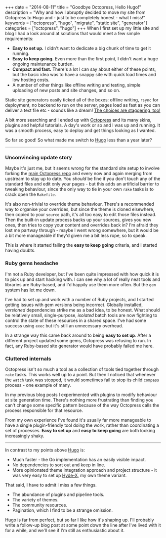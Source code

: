 +++
date = "2014-08-11"
title = "Goodbye Octopress, Hello Hugo!"
description = "Why and how I abruptly decided to move my site from Octopress to Hugo and - just to be completely honest - what I miss!"
keywords = ["octopress", "hugo", "migrate", "static site", "generator"]
categories = ["octopress", "hugo"]
+++
When I first set up my little site and blog I had a look around at solutions that would meet a few simple requirements:

  * **Easy to set up.** I didn't want to dedicate a big chunk of time to get it running.
  * **Easy to keep going.** Even more than the first point, I didn't want a huge ongoing maintenance burden.
  * **Compact and fast.** There's a lot I can say about either of these points, but the basic idea was to have a snappy site with quick load times and low hosting costs.
  * A number of other things like offline writing and testing, simple uploading of new posts and site changes, and so on.

Static site generators easily ticked all of the boxes: offline writing, `rsync` for deployment, no backend to run on the server, pages load as fast as you can deliver a text file etc - sounds like a dream! [The choices are staggering, too!](http://staticsitegenerators.net/)

A bit more searching and I ended up with [Octopress](http://octopress.org/) and its many skins, plugins and helpful tutorials. A day's work or so and I was up and running. It was a smooth process, easy to deploy and get things looking as I wanted.

So far so good! So what made me switch to [Hugo](http://hugo.spf13.com) less than a year later?

---

### Unconvincing update story

Maybe it's just me, but it seems wrong for the standard site setup to involve forking the [main Octopress repo](https://github.com/imathis/octopress) and every now and again merging from upstream to stay up to date. You *should* be fine if you don't touch any of the standard files and edit only your pages - but this adds an artificial barrier to tweaking behaviour, since the only way to tie in your own `rake` tasks is to crack open the `Rakefile`.

It's also non-trivial to override theme behaviour. There's a recommended way to organise your overrides, but since the theme is cloned elsewhere, then copied to your `source` path, it's all too easy to edit those files instead. Then the built-in update process backs up your sources, gives you new ones, then tries to copy your content and overrides back in? I'm afraid they lost me partway through - maybe I went wrong somewhere, but it would be a bit more manageable if they'd given me a bit less rope, so to speak.

This is where it started failing the **easy to keep going** criteria, and I started having doubts.

### Ruby gems headache

I'm not a Ruby developer, but I've been quite impressed with how quick it is to pick up and start hacking with. I can see why a lot of really neat tools and libraries are Ruby-based, and I'd happily use them more often. But the `gem` system has let me down.

I've had to set up and work with a number of Ruby projects, and I started getting issues with gem versions being incorrect. Globally installed, *versioned* dependencies strike me as a bad idea, to be honest. What should be relatively small, single-purpose, *isolated* batch tools are now fighting to control the state of these resources in a shared space. I've had some success using `exec` but it's still an unnecessary overhead.

In a strange way this came back around to being **easy to set up**. After a different project updated some gems, Octopress was refusing to run. In fact, any Ruby-based site generator would have probably failed me here.

### Cluttered internals

Octopress isn't so much a tool as a collection of tools tied together through `rake` tasks. This works well up to a point. But then I noticed that whenever the `watch` task was stopped, it would sometimes fail to stop its child `compass` process - one example of many.

In my previous blog posts I experimented with plugins to modify behaviour at site generation time. There's nothing more frustrating than finding you can't change some specific pattern because of the way Octopress calls the process responsible for that resource.

From my own experience I've found it's usually far more manageable to have a single plugin-friendly tool doing the work, rather than coordinating a set of processes. **Easy to set up** and **easy to keep going** are both looking increasingly shaky.

---

In contrast to my points above [Hugo](http://hugo.spf13.com) is:

  * Much faster - the Go implementation has an easily visible impact.
  * No dependencies to sort out and keep in line.
  * More opinionated theme integration approach and project structure - it was very easy to set up [Hyde-X](https://github.com/zyro/hyde-x), my own theme variant.

That said, I have to admit I miss a few things.

  * The abundance of plugins and pipeline tools.
  * The variety of themes.
  * The community resources.
  * Pagination, which I find to be a strange omission.

Hugo is far from perfect, but so far I like how it's shaping up. I'll probably write a follow-up blog post at some point down the line after I've lived with it for a while, and we'll see if I'm still as enthusiastic about it.